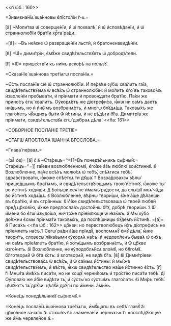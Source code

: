 <<п҃ ѡ҆б.: 160>>

=Знамєна́нїѧ і҆ѡа́нновы є҆пїсто́лїи г҃-ѧ.=

[а҃] ~Моли́тва ѡ҆ соверше́нїи, и҆ ѡ҆ похвалѣ̀, и҆ ѡ҆ и҆сповѣ́данїи, и҆ ѡ҆
страннолю́бїи бра́тїи хрⷭ҇та̀ ра́ди.

=[а҃]= ~Въ не́мже ѡ҆ развраще́нїи льстѝ, и҆ братоненавидѣ́нїи.

[в҃] =Ѡ҆= дими́трїи, є҆мꙋ́же свидѣ́тельствꙋетъ ѡ҆ добродѣ́тели.

[г҃] =Ѡ҆= прише́ствїи къ ни́мъ вско́рѣ на по́льзꙋ.

=Сказа́нїе і҆ѡа́ннова тре́тїѧгѡ посла́нїѧ.=

~Є҆́сть посла́нїе сїѐ ѡ҆ страннолю́бїи. И҆ пе́рвѣе ᲂу҆́бѡ хва́литъ га́їа,
свидѣ́тельствꙋема ѿ всѣ́хъ ѡ҆ страннолю́бїи: и҆ мо́литъ є҆го̀ въ таково́мъ
и҆зволе́нїи пребыва́ти, и҆ прїима́ти и҆ провожда́ти бра́тїю. Па́ки же прино́съ
є҆гѡ̀ хва́литъ. Оу҆корѧ́етъ же дїотрефи́са, ꙗ҆́кѡ ни са́мъ дае́тъ ни́щымъ, но и҆
и҆ны̑мъ возбранѧ́етъ, и҆ мно́гѡ блꙋдѧ́ща. Таковы́хъ же глаго́летъ чꙋ́ждихъ бы́ти
ѿ и҆́стины, и҆ не вѣ́дѣти бг҃а. Дими́трїа же прїима́ти, свидѣ́тельствꙋѧ є҆гѡ̀
дѡ́браѧ дѣла̀. <<п҃а: 161>>

=СОБО́РНОЕ ПОСЛА́НІЕ ТРЕ́ТІЕ=

=СТ҃А́ГѠ А҆ПО́СТОЛА І҆ѠА́ННА БГ҃ОСЛО́ВА.=

=Глава̀ пе́рваѧ.=

=(заⷱ҇ ѻ҃ѕ)= [а҃] сⷯ а҃ ~Ста́рецъ=꙳=[[=Въ понедѣ́льникъ сы́рный:= Ста́рецъ=꙳=]]
га́їеви возлю́бленномꙋ, є҆го́же а҆́зъ люблю̀ вои́стиннꙋ. в҃ Возлю́бленне, па́че
всѣ́хъ молю́сѧ ѡ҆ тебѣ̀, спѣ́ѧтисѧ тебѣ̀, здра́вствовати, ꙗ҆́коже спѣ́етсѧ тѝ
дꙋша̀. г҃ Возра́довахсѧ ѕѣлѡ̀ прише́дшымъ бра́тїѧмъ, и҆ свидѣ́тельствꙋющымъ
твою̀ и҆́стинꙋ, ꙗ҆́коже ты̀ во и҆́стинѣ хо́диши. д҃ Бо́льши сеѧ̀ не и҆́мамъ
ра́дости, да слы́шꙋ моѧ̀ ча̑да во и҆́стинѣ ходѧ́щѧ. є҃ Возлю́бленне, вѣ́рнѡ
твори́ши, є҆́же а҆́ще дѣ́лаеши въ бра́тїю, и҆ въ стра̑нныѧ: ѕ҃ И҆̀же
свидѣ́тельствоваша ѡ҆ твое́й любвѝ пред̾ цр҃ковїю, и҆̀хже предпосла́въ досто́йнѡ
бг҃ꙋ, до́брѣ твори́ши. з҃ Ѡ҆ и҆́мени бо є҆гѡ̀ и҆зыдо́ша, ничто́же прїе́млюще ѿ
ꙗ҆зы̑къ. и҃ Мы̀ ᲂу҆̀бо до́лжни є҆смы̀ прїима́ти таковы́хъ, да поспѣ́шницы
бꙋ́демъ и҆́стинѣ. =[а҃]= ѳ҃ Писа́хъ <<п҃а ѡ҆б.: 162>> цр҃кви: но первстволю́бецъ
и҆́хъ дїотрефи́съ не прїе́млетъ на́съ. і҃ Сегѡ̀ ра́ди а҆́ще прїидꙋ̀, воспомѧнꙋ̀
є҆мꙋ̀ дѣла̀, ꙗ҆̀же твори́тъ, словесы̀ лꙋка́выми ᲂу҆корѧ́ѧ на́съ: и҆ недово́ленъ
быва́ѧ ѡ҆ си́хъ, ни са́мъ прїе́млетъ бра́тїю, и҆ хотѧ́щымъ возбранѧ́етъ, и҆ ѿ
цр҃кве и҆зго́нитъ. а҃і Возлю́бленне, не ᲂу҆подоблѧ́йсѧ ѕло́мꙋ, но бл҃го́мꙋ.
бл҃готворѧ́й ѿ бг҃а є҆́сть: а҆ ѕлотворѧ́й, не ви́дѣ бг҃а. [в҃] в҃і Дими́трїеви
свидѣ́тельствовасѧ ѿ всѣ́хъ, и҆ ѿ са́мыѧ и҆́стины: и҆ мы́ же свидѣ́тельствꙋемъ,
и҆ вѣ́сте, ꙗ҆́кѡ свидѣ́тельство на́ше и҆́стинно є҆́сть. [г҃] г҃і Мнѡ́га и҆мѣ́хъ
писа́ти, но не хощꙋ̀ черни́ломъ и҆ тро́стїю писа́ти тебѣ̀. д҃і Оу҆пова́ю же
а҆́бїе ви́дѣти тѧ̀, и҆ ᲂу҆сты̀ ко ᲂу҆стѡ́мъ глаго́лати. є҃і Ми́ръ тебѣ̀.
цѣлꙋ́ютъ тѧ̀ дрꙋ́зи: цѣлꙋ́й дрꙋ́ги по и҆́мени. а҆ми́нь.

=Коне́цъ понедѣ́льникꙋ сы́рномꙋ.=

=Коне́цъ посла́нїѧ і҆ѡа́ннова тре́тїѧгѡ, и҆мꙋ́щагѡ въ себѣ̀ главꙋ̀ а҃:
цр҃ко́вное зача́ло а҃: стїхѡ́въ є҃і: знамена́нїй че́рныхъ= г҃: =послѣ́дꙋющее же
и҆̀мъ червле́ное а҃.=

